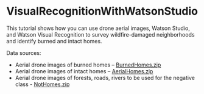 # VisualRecognitionWithWatsonStudio
This tutorial shows how you can use drone aerial images, Watson Studio, and Watson Visual Recognition to survey wildfire-damaged neighborhoods and identify burned and intact homes. 

Data sources:

- Aerial drone images of burned homes – [BurnedHomes.zip](https://github.com/johnwalicki/drones-iot-visual-recognition-1/blob/master/WildFires/classes/BurnedHomes.zip)
- Aerial drone images of intact homes – [AerialHomes.zip](https://github.com/johnwalicki/drones-iot-visual-recognition-1/blob/master/WildFires/classes/AerialHomes.zip)
- Aerial drone images of forests, roads, rivers to be used for the negative class - [NotHomes.zip](https://github.com/johnwalicki/drones-iot-visual-recognition-1/blob/master/WildFires/classes/NotHomes.zip)

